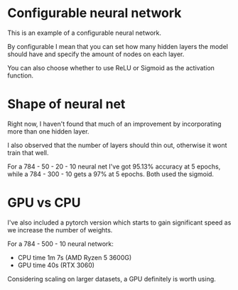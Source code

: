 # Configurable neural network
This is an example of a configurable neural network.

By configurable I mean that you can set how many hidden layers the model should have
and specify the amount of nodes on each layer.

You can also choose whether to use ReLU or Sigmoid as the activation function.

# Shape of neural net
Right now, I haven't found that much of an improvement by incorporating more than one hidden layer.

I also observed that the number of layers should thin out, otherwise it wont train that well.

For a 784 - 50 - 20 - 10 neural net I've got 95.13% accuracy at 5 epochs, while a 784 - 300 - 10 gets a 97% at 5 epochs.
Both used the sigmoid.

[](https://i.imgur.com/axWu9WU.png)

# GPU vs CPU
I've also included a pytorch version which starts to gain significant speed as we increase the number of weights.

For a 784 - 500 - 10 neural network:
- CPU time 1m 7s (AMD Ryzen 5 3600G)
- GPU time 40s (RTX 3060)

Considering scaling on larger datasets, a GPU definitely is worth using.